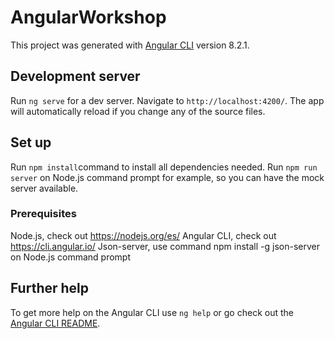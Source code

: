 # AngularWorkshop

This project was generated with [Angular CLI](https://github.com/angular/angular-cli) version 8.2.1.

## Development server

Run `ng serve` for a dev server. Navigate to `http://localhost:4200/`. The app will automatically reload if you change any of the source files.

## Set up

Run `npm install`command to install all dependencies needed. 
Run `npm run server` on Node.js command prompt for example, so you can have the mock server available.

### Prerequisites

Node.js, check out https://nodejs.org/es/
Angular CLI, check out https://cli.angular.io/
Json-server, use command npm install -g json-server on Node.js command prompt

## Further help

To get more help on the Angular CLI use `ng help` or go check out the [Angular CLI README](https://github.com/angular/angular-cli/blob/master/README.md).
